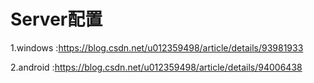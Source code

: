 # Server配置
1.windows :https://blog.csdn.net/u012359498/article/details/93981933

2.android :https://blog.csdn.net/u012359498/article/details/94006438
